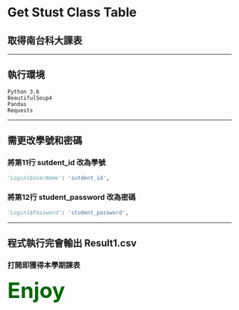 # Get Stust Class Table
## 取得南台科大課表

****
## 執行環境

```
Python 3.6
BeautifulSoup4
Pandas
Requests
```
***
## 需更改學號和密碼

### 將第11行 sutdent_id 改為學號

```python
'Login1$UserName': 'sutdent_id',
```

### 將第12行 student_password 改為密碼

```python
'Login1$Password': 'student_password',
```

***
## 程式執行完會輸出 Result1.csv
### 打開即獲得本學期課表

 <font color="#006600" size="10"> **Enjoy** </font>
